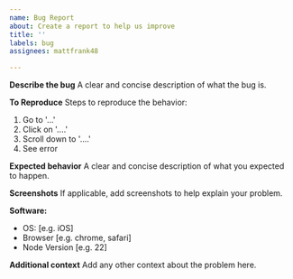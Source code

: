 ```yaml
---
name: Bug Report
about: Create a report to help us improve
title: ''
labels: bug
assignees: mattfrank48

---
```


**Describe the bug**
A clear and concise description of what the bug is.

**To Reproduce**
Steps to reproduce the behavior:
1. Go to '...'
2. Click on '....'
3. Scroll down to '....'
4. See error

**Expected behavior**
A clear and concise description of what you expected to happen.

**Screenshots**
If applicable, add screenshots to help explain your problem.

**Software:**
 - OS: [e.g. iOS]
 - Browser [e.g. chrome, safari]
 - Node Version [e.g. 22]

**Additional context**
Add any other context about the problem here.
